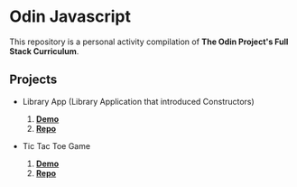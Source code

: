 # Odin Javascript
This repository is a personal activity compilation of **The Odin Project's Full Stack Curriculum**.


## Projects

*   Library App (Library Application that introduced Constructors)
    1.  **[Demo](https://heyitslauu.github.io/odin-javascript/projects/library-app/index.html)**
    2.  **[Repo](https://github.com/heyitslauu/odin-javascript/tree/main/projects/library-app)**

* Tic Tac Toe Game
    1.   **[Demo](https://heyitslauu.github.io/odin-javascript/projects/tic-tac-toe/index.html)**
    2.   **[Repo](https://github.com/heyitslauu/odin-javascript/tree/main/projects/tic-tac-toe)**